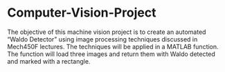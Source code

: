 # Computer-Vision-Project
The objective of this machine vision project is to create an automated “Waldo Detector” using image processing techniques discussed in Mech450F lectures. The techniques will be applied in a MATLAB function. The function will load three images and return them with Waldo detected and marked with a rectangle.
